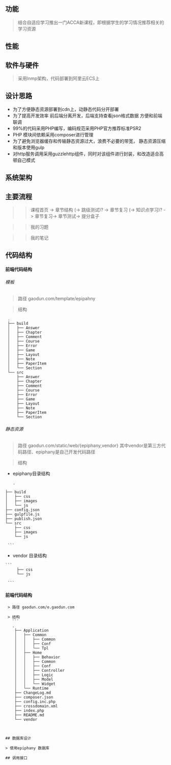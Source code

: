## 功能
> 结合自适应学习推出一门ACCA新课程，即根据学生的学习情况推荐相关的学习资源

## 性能

## 软件与硬件
> 采用lnmp架构，代码部署到阿里云ECS上

## 设计思路
* 为了方便静态资源部署到cdn上，动静态代码分开部署
* 为了提高开发效率 前后端分离开发，后端支持查看json格式数据 方便和前端联调
* 99%的代码采用PHP编写，编码规范采用PHP官方推荐标准PSR2
* PHP 模块间依赖采用composer进行管理
* 为了避免浏览器缓存和传输静态资源过大，浪费不必要的带宽， 静态资源压缩和版本使用gulp
* 对http服务调用采用guzzlehttp组件，同时对该组件进行封装，和改造适合高顿自己模式

## 系统架构
   
## 主要流程

>> 课程首页 -> 章节结构 (-> 跳级测试)? -> 章节复习 (-> 知识点学习)? -> 章节复习-> 章节测试-> 提分盒子

>> 我的习题 

>> 我的笔记

## 代码结构
   
   #### 前端代码结构
   ###### 模板 
   
   > 路径 gaodun.com/template/epipahny
   
   > 结构

   ```
    .
    ├── build
    │   ├── Answer
    │   ├── Chapter
    │   ├── Comment
    │   ├── Course
    │   ├── Error
    │   ├── Game
    │   ├── Layout
    │   ├── Note
    │   ├── PaperItem
    │   └── Section
    └── src
        ├── Answer
        ├── Chapter
        ├── Comment
        ├── Course
        ├── Error
        ├── Game
        ├── Layout
        ├── Note
        ├── PaperItem
        └── Section

  ```
  
   ###### 静态资源 
 
   > 路径  gaodun.com/static/web/{epiphany,vendor} 其中vendor是第三方代码路径、epiphany是自己开发代码路径
 
   > 结构
 
   * epiphany目录结构
 
     ```
     .
    ├── build
    │   ├── css
    │   ├── images
    │   └── js
    ├── config.json
    ├── gulpfile.js
    ├── publish.json
    └── src
        ├── css
        ├── images
        └── js

     ```
   * vendor 目录结构
     
    ```
         ├── css
         └── js
         
     ```
#### 前端代码结构
     > 路径 gaodun.com/e.gaodun.com

     > 结构
       ```
       .
        ├── Application
        │   ├── Common
        │   │   ├── Common
        │   │   ├── Conf
        │   │   └── Tpl
        │   ├── Home
        │   │   ├── Behavior
        │   │   ├── Common
        │   │   ├── Conf
        │   │   ├── Controller
        │   │   ├── Logic
        │   │   ├── Model
        │   │   └── Widget
        │   └── Runtime
        ├── ChangeLog.md
        ├── composer.json
        ├── config.inc.php
        ├── crossdomain.xml
        ├── index.php
        ├── README.md
        └── vendor
   ```
 

## 数据库设计

> 使用epiphany 数据库

## 调用接口

   
